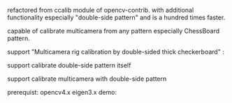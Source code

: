 refactored from ccalib module of opencv-contrib. with additional functionality especially "double-side pattern" and is a hundred times faster.

capable of calibrate multicamera from any pattern especially ChessBoard pattern.

support "Multicamera rig calibration by double-sided thick checkerboard" :

support calibrate double-side pattern itself

support calibrate multicamera with  double-side pattern


prerequist:
  opencv4.x
  eigen3.x
demo:
    
